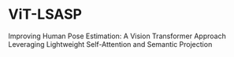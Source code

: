 # ViT-LSASP
Improving Human Pose Estimation: A Vision Transformer Approach Leveraging Lightweight Self-Attention and Semantic Projection
